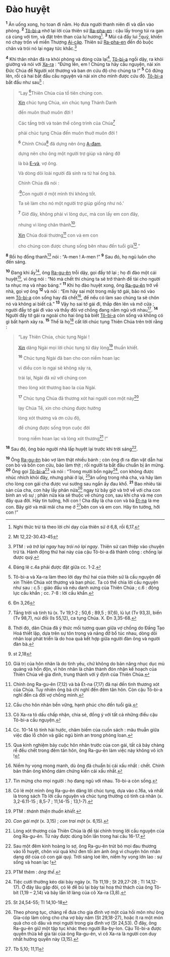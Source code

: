 # Đào huyệt

<sup><b>1</b></sup> Ăn uống xong, họ toan đi nằm. Họ đưa người thanh niên đi và dẫn vào phòng. <sup><b>2</b></sup> [Tô-bi-a]() nhớ lại lời của thiên sứ [Ra-pha-en]() : cậu lấy trong túi ra gan cá cùng với tim, và đặt trên than của lư hương[^1-4cc93b77-d9c9-439e-81e7-6d51e7362961]. <sup><b>3</b></sup> Mùi cá đẩy lui [^1@-4cc93b77-d9c9-439e-81e7-6d51e7362961]quỷ, khiến nó chạy trốn về miền Thượng [Ai-cập](). Thiên sứ [Ra-pha-en]() đến đó buộc chân và trói nó lại ngay tức khắc.[^2-4cc93b77-d9c9-439e-81e7-6d51e7362961]

<sup><b>4</b></sup> Khi thân nhân đã ra khỏi phòng và đóng cửa lại[^3-4cc93b77-d9c9-439e-81e7-6d51e7362961], [Tô-bi-a]() ngồi dậy, ra khỏi giường và nói với [Xa-ra]() : “Đứng lên, em ! Chúng ta hãy cầu nguyện, nài xin Đức Chúa để Người xót thương và ban ơn cứu độ cho chúng ta !” <sup><b>5</b></sup> Cô đứng lên, rồi cả hai bắt đầu cầu nguyện và nài xin cho mình được cứu độ. [Tô-bi-a]() bắt đầu như sau[^4-4cc93b77-d9c9-439e-81e7-6d51e7362961] :

> “Lạy [^2@-4cc93b77-d9c9-439e-81e7-6d51e7362961]Thiên Chúa của tổ tiên chúng con.
>
> [Xin]() chúc tụng Chúa, xin chúc tụng Thánh Danh
>
> đến muôn thuở muôn đời !
>
> Các tầng trời và toàn thể công trình của Chúa[^5-4cc93b77-d9c9-439e-81e7-6d51e7362961]
>
> phải chúc tụng Chúa đến muôn thuở muôn đời !
>
> <sup><b>6</b></sup> Chính Chúa[^6-4cc93b77-d9c9-439e-81e7-6d51e7362961] đã dựng nên ông [A-đam](),
>
> dựng nên cho ông một người trợ giúp và nâng đỡ
>
> là bà [E-và](), vợ ông.
>
> Và dòng dõi loài người đã sinh ra từ hai ông bà.
>
> Chính Chúa đã nói :
>
> ‘[^3@-4cc93b77-d9c9-439e-81e7-6d51e7362961]Con người ở một mình thì không tốt.
>
> Ta sẽ làm cho nó một người trợ giúp giống như nó.’
>
> <sup><b>7</b></sup> Giờ đây, không phải vì lòng dục, mà con lấy em con đây,
>
> nhưng vì lòng chân thành[^7-4cc93b77-d9c9-439e-81e7-6d51e7362961].
>
> [Xin]() Chúa đoái thương[^8-4cc93b77-d9c9-439e-81e7-6d51e7362961] con và em con
>
> cho chúng con được chung sống bên nhau đến tuổi già[^9-4cc93b77-d9c9-439e-81e7-6d51e7362961].”

<sup><b>8</b></sup> Rồi họ đồng thanh[^10-4cc93b77-d9c9-439e-81e7-6d51e7362961] nói : “A-men ! A-men !” <sup><b>9</b></sup> Sau đó, họ ngủ luôn cho đến sáng.

<sup><b>10</b></sup> Đang khi ấy[^11-4cc93b77-d9c9-439e-81e7-6d51e7362961], ông [Ra-gu-ên]() trỗi dậy, gọi đầy tớ lại ; họ đi đào một cái huyệt[^12-4cc93b77-d9c9-439e-81e7-6d51e7362961], vì ông nói : “Nó mà chết thì chúng ta sẽ trở thành đề tài cho người ta nhục mạ và nhạo báng.” <sup><b>11</b></sup> Khi họ đào huyệt xong, ông [Ra-gu-ên]() trở về nhà, gọi vợ ông <sup><b>12</b></sup> và nói : “Em hãy sai một trong mấy tớ gái, bảo nó vào xem [Tô-bi-a]() còn sống hay đã chết[^13-4cc93b77-d9c9-439e-81e7-6d51e7362961], để nếu có làm sao chúng ta sẽ chôn nó và không ai biết cả.” <sup><b>13</b></sup> Vậy họ sai tớ gái đi, thắp đèn lên và mở cửa ; người đầy tớ gái đi vào và thấy đôi vợ chồng đang nằm ngủ với nhau[^14-4cc93b77-d9c9-439e-81e7-6d51e7362961]. <sup><b>14</b></sup> Người đầy tớ gái ra ngoài cho hai ông bà biết [Tô-bi-a]() còn sống và không có gì bất hạnh xảy ra. <sup><b>15</b></sup> Thế là họ[^15-4cc93b77-d9c9-439e-81e7-6d51e7362961] cất lời chúc tụng Thiên Chúa trên trời rằng :

> “Lạy Thiên Chúa, chúc tụng Ngài !
>
> [Xin]() dâng Ngài mọi lời chúc tụng từ đáy lòng[^16-4cc93b77-d9c9-439e-81e7-6d51e7362961] thuần khiết.
>
> <sup><b>16</b></sup> Chúc tụng Ngài đã ban cho con niềm hoan lạc
>
> vì điều con lo ngại sẽ không xảy ra,
>
> trái lại, Ngài đã xử với chúng con
>
> theo lòng xót thương bao la của Ngài.
>
> <sup><b>17</b></sup> Chúc tụng Chúa đã thương xót hai người con một này[^19-4cc93b77-d9c9-439e-81e7-6d51e7362961]
>
> lạy Chúa Tể, xin cho chúng được hưởng
>
> lòng xót thương và ơn cứu độ,
>
> để chúng được sống trọn cuộc đời
>
> trong niềm hoan lạc và lòng xót thương[^20-4cc93b77-d9c9-439e-81e7-6d51e7362961] !”

<sup><b>18</b></sup> Sau đó, ông bảo người nhà lấp huyệt lại trước khi trời sáng[^21-4cc93b77-d9c9-439e-81e7-6d51e7362961].

<sup><b>19</b></sup> Ông [Ra-gu-ên]() bảo vợ làm thật nhiều bánh ; còn ông đi ra đàn vật dẫn hai con bò và bốn con cừu, bảo làm thịt ; rồi người ta bắt đầu chuẩn bị ăn mừng. <sup><b>20</b></sup> Ông gọi [Tô-bi-a]()[^22-4cc93b77-d9c9-439e-81e7-6d51e7362961] và nói : “Trong mười bốn ngày[^23-4cc93b77-d9c9-439e-81e7-6d51e7362961], con không được nhúc nhích khỏi đây, nhưng phải ở lại, [^4@-4cc93b77-d9c9-439e-81e7-6d51e7362961]ăn uống trong nhà cha, và hãy làm cho lòng con gái cha được vui sướng sau ngần ấy đau khổ. <sup><b>21</b></sup> Bao nhiêu tài sản của cha, con hãy lấy phân nửa[^24-4cc93b77-d9c9-439e-81e7-6d51e7362961] ngay từ bây giờ và trở về với cha con bình an vô sự ; phân nửa kia sẽ thuộc về chúng con, sau khi cha và mẹ con đây qua đời. Hãy tin tưởng, hỡi con ! Cha đây là cha con và bà [Ét-na]() là mẹ con. Bây giờ và mãi mãi cha mẹ ở [^5@-4cc93b77-d9c9-439e-81e7-6d51e7362961]bên con và em con. Hãy tin tưởng, hỡi con !”

[^1-4cc93b77-d9c9-439e-81e7-6d51e7362961]: Nghi thức trừ tà theo lời chỉ dạy của thiên sứ ở 6,8, rồi 6,17.

[^2-4cc93b77-d9c9-439e-81e7-6d51e7362961]: PTM : _và trở lại ngay_ hay _trói nó lại ngay_. Thiên sứ can thiệp vào chuyện trừ tà. Hành động thứ hai này của cậu Tô-bi-a đã thành công : chống lại được quỷ.

[^3-4cc93b77-d9c9-439e-81e7-6d51e7362961]: Đáng lẽ c.4a phải được đặt giữa cc. 1-2.

[^4-4cc93b77-d9c9-439e-81e7-6d51e7362961]: Tô-bi-a và Xa-ra làm theo lời dạy thứ hai của thiên sứ là cầu nguyện để xin Thiên Chúa xót thương và ban phúc. Ta có thể chia lời cầu nguyện như sau : c.5 : giáo đầu và nêu danh xưng của Thiên Chúa ; c.6 : động lực cầu khẩn ; cc. 7-8 : lời cầu khẩn.

[^5-4cc93b77-d9c9-439e-81e7-6d51e7362961]: Tầng trời và tinh tú (x. Tv 19,1-2 ; 50,6 ; 89,5 ; 97,6), lũ lụt (Tv 93,3), biển (Tv 98,7), núi đồi (Is 55,12), ca tụng Chúa. X. Đn 3,35-68.

[^6-4cc93b77-d9c9-439e-81e7-6d51e7362961]: Thời đó, dân Chúa đã ý thức mối tương quan giữa vợ chồng do Đấng Tạo Hoá thiết lập, dựa trên sự tôn trọng và nâng đỡ bổ túc nhau, dòng dõi nhân loại phát triển là do hoa quả kết hợp giữa người đàn ông và người đàn bà.

[^7-4cc93b77-d9c9-439e-81e7-6d51e7362961]: Giá trị của hôn nhân là do tình yêu, chứ không do bản năng nhục dục mù quáng và hỗn độn, vì hôn nhân là chân thành đón nhận kế hoạch của Thiên Chúa về gia đình, trung thành với ý định của Thiên Chúa.

[^8-4cc93b77-d9c9-439e-81e7-6d51e7362961]: Chính ông Ra-gu-ên (7,12) và bà Ét-na (7,17) đã nại đến tình thương xót của Chúa. Tuy nhiên ông bà chỉ nghĩ đến đêm tân hôn. Còn cậu Tô-bi-a nghĩ đến cả đời vợ chồng mình.

[^9-4cc93b77-d9c9-439e-81e7-6d51e7362961]: Cầu cho hôn nhân bền vững, hạnh phúc cho đến tuổi già.

[^10-4cc93b77-d9c9-439e-81e7-6d51e7362961]: Cô Xa-ra tỏ dấu chấp nhận, chia sẻ, đồng ý với tất cả những điều cậu Tô-bi-a cầu nguyện.

[^11-4cc93b77-d9c9-439e-81e7-6d51e7362961]: Cc. 10-14 tỏ tính hài hước, châm biếm của cuốn sách : mâu thuẫn giữa việc đào lỗ chôn và giấc ngủ bình an trong phòng loan.

[^12-4cc93b77-d9c9-439e-81e7-6d51e7362961]: Qua kinh nghiệm bảy cuộc hôn nhân trước của con gái, tất cả bảy chàng rể đều chết trong đêm tân hôn, ông Ra-gu-ên làm việc này không vô ích !

[^13-4cc93b77-d9c9-439e-81e7-6d51e7362961]: Niềm hy vọng mong manh, dù ông đã chuẩn bị cái xấu nhất : chết. Chính bản thân ông không dám chứng kiến cái xấu nhất.

[^14-4cc93b77-d9c9-439e-81e7-6d51e7362961]: Tin mừng cho mọi người : họ đang ngủ với nhau. Tô-bi-a còn sống.

[^15-4cc93b77-d9c9-439e-81e7-6d51e7362961]: Có lẽ một mình ông Ra-gu-ên dâng lời chúc tụng, dựa vào c.16a, và nhất là trong sách Tb lời cầu nguyện và chúc tụng thường có tính cá nhân (x. 3,2-6.11-15 ; 8,5-7 ; 11,14-15 ; 13,1-7).

[^16-4cc93b77-d9c9-439e-81e7-6d51e7362961]: PTM : _thánh thiện thuần khiết._

[^19-4cc93b77-d9c9-439e-81e7-6d51e7362961]: _Con gái một_ (x. 3,15) ; _con trai một_ (x. 6,15).

[^20-4cc93b77-d9c9-439e-81e7-6d51e7362961]: Lòng xót thương của Thiên Chúa là đề tài chính trong lời cầu nguyện của ông Ra-gu-ên. Từ này được dùng bốn lần trong hai câu 16-17.

[^21-4cc93b77-d9c9-439e-81e7-6d51e7362961]: Sau một đêm kinh hoàng lo sợ, ông Ra-gu-ên trút bỏ mọi đau thương vào lỗ huyệt, chôn vùi quá khứ đen tối ám ảnh ông vì chuyện hôn nhân dang dở của cô con gái quý. Trời sáng loé lên, niềm hy vọng lớn lao : sự sống và hoan lạc !

[^22-4cc93b77-d9c9-439e-81e7-6d51e7362961]: PTM thêm : _ông thề_.

[^23-4cc93b77-d9c9-439e-81e7-6d51e7362961]: Tiệc cưới thường kéo dài bảy ngày (x. Tb 11,19 ; St 29,27-28 ; Tl 14,12-17). Ở đây lâu gấp đôi, có lẽ để bù lại bảy tai hoạ thử thách của ông Tô-bít (1,19 – 2,14) và bảy lần lỡ làng của cô Xa-ra (3,8).

[^24-4cc93b77-d9c9-439e-81e7-6d51e7362961]: Theo phong tục, chàng rể đưa cho gia đình vợ một của hồi môn như ông Gia-cóp làm công cho cha vợ bảy năm (St 29,18-27), hoặc ít ra một món quà cho cô dâu và mọi người trong gia đình vợ (St 24,53). Ở đây, ông Ra-gu-ên giữ một tập tục khác theo người Ba-by-lon. Cậu Tô-bi-a được quyền thừa kế gia tài của ông Ra-gu-ên, vì cô Xa-ra là người con duy nhất hưởng quyền này (3,15).

[^1@-4cc93b77-d9c9-439e-81e7-6d51e7362961]: Mt 12,22-30.43-45

[^2@-4cc93b77-d9c9-439e-81e7-6d51e7362961]: Đn 3,26

[^3@-4cc93b77-d9c9-439e-81e7-6d51e7362961]: st 2,18

[^4@-4cc93b77-d9c9-439e-81e7-6d51e7362961]: St 24,54-55; Tl 14,10-18

[^5@-4cc93b77-d9c9-439e-81e7-6d51e7362961]: Tb 5,10; 11,11
